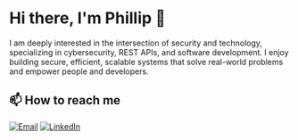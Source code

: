 # Hi there, I'm Phillip 👋


I am deeply interested in the intersection of security and technology, specializing in cybersecurity, REST APIs, and software development. I enjoy building secure, efficient, scalable systems that solve real-world problems and empower people and developers.

## 📫 How to reach me

<p align="center">

[![Email](https://img.shields.io/badge/Email-D14836?style=flat&logo=gmail&logoColor=white)](mailto:filippospapadakis1@gmail.com) [![LinkedIn](https://img.shields.io/badge/LinkedIn-0A66C2?style=flat&logo=linkedin&logoColor=white)](https://www.linkedin.com/in/phillip-rafail-papadakis-8a2170238)

</p>


